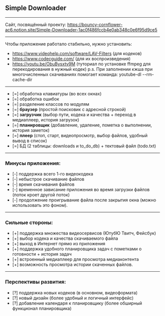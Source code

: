 ## Simple Downloader
____
Сайт, посвящённый проекту:
https://bouncy-cornflower-ac6.notion.site/Simple-Downloader-1ac0f486fccb4e0ab348c0e6f95d9ce5
____
Чтобы приложение работало стабильно, нужно установить:
- https://www.videohelp.com/software/LAV-Filters (для кодеков)
- https://www.codecguide.com/ (для их воспроизведения)
- https://youtu.be/ObuBysxtv9M (туториал по установке ffmpeg для перекодирования в нужный кодек)
p.s. При заполнении кжша при многочисленных скачиваниях помогает команда: youtube-dl --rm-cache-dir
____
- [=] обработка клавиатуры (во всех окнах)
- [=] обработка ошибок 
- [=] разделение классов по модулям 
- [=] __браузер__ (простой поисковик с адресной строкой)
- [=] __загрузчик__ (выбор пути, кодека и качества + переход в медиаплеер, история загрузок)
- [=] __планировщик__ (добавление, удаление, пометка о выполнении, история заметок)
- [=] __плеер__ (стоп, старт, видеопросмотр, выбор файлов, удобный вывод в список)
- [=] БД (2 таблицы: downloads и to_do_db) + тектовый файл (todo.txt)
____
### Минусы приложения:
- [-] поддержка всего 1-го видеокодека
- [-] небыстрое скачивание файлов
- [-] время скачивания файлов
- [-] временное зависание приложения во время загрузки файлов (поток кроет другой поток)
- [-] продолжение проигрывание файла после закрытия окна (можно использовать это фоном).
____
### Сильные стороны:
- [+] поддержка множества видеосервисов (ЮтубЮ Твитч, Фейсбук)
- [+] выбор кодека и качества скачиваемого файла
- [+] выход в Интернет прямо из приложения
- [+] поддержка удобного планировщика задач с пометками о готовности + история задач
- [+] встроенный медиаплеер для просмотра медиаконтента
- [+] возможность просмотра истории скаченных файлов.
____
### Перспективы развития:
- [?] поддержка новых кодеков (в основном, видеоформата)
- [?] новый дизайн (более удобный и логичный интерфейс)
- [?] добавление календаря к планировщику (более обширный функционал планировщика)
